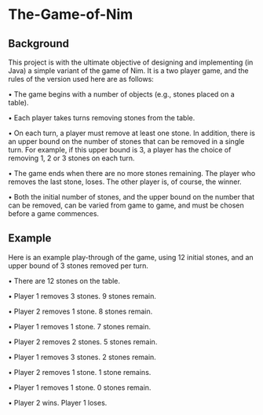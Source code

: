 The-Game-of-Nim
==============================================================
## Background
This project is with the ultimate objective of designing and implementing (in Java) a simple variant of the game of Nim. It is a two player game, and the rules of the version used here are as follows:

• The game begins with a number of objects (e.g., stones placed on a table).

• Each player takes turns removing stones from the table.

• On each turn, a player must remove at least one stone. In addition, there is an upper bound on the number of stones that can be removed in a single turn. For example, if this upper bound is 3, a player has the choice of removing 1, 2 or 3 stones on each turn.

• The game ends when there are no more stones remaining. The player who removes the last stone, loses. The other player is, of course, the winner.

• Both the initial number of stones, and the upper bound on the number that can be removed, can be varied from game to game, and must be chosen before a game commences.

## Example 
Here is an example play-through of the game, using 12 initial stones, and an upper bound of 3 stones removed per turn.

• There are 12 stones on the table.

• Player 1 removes 3 stones. 9 stones remain.

• Player 2 removes 1 stone. 8 stones remain.

• Player 1 removes 1 stone. 7 stones remain.

• Player 2 removes 2 stones. 5 stones remain.

• Player 1 removes 3 stones. 2 stones remain.

• Player 2 removes 1 stone. 1 stone remains.

• Player 1 removes 1 stone. 0 stones remain.

• Player 2 wins. Player 1 loses.
